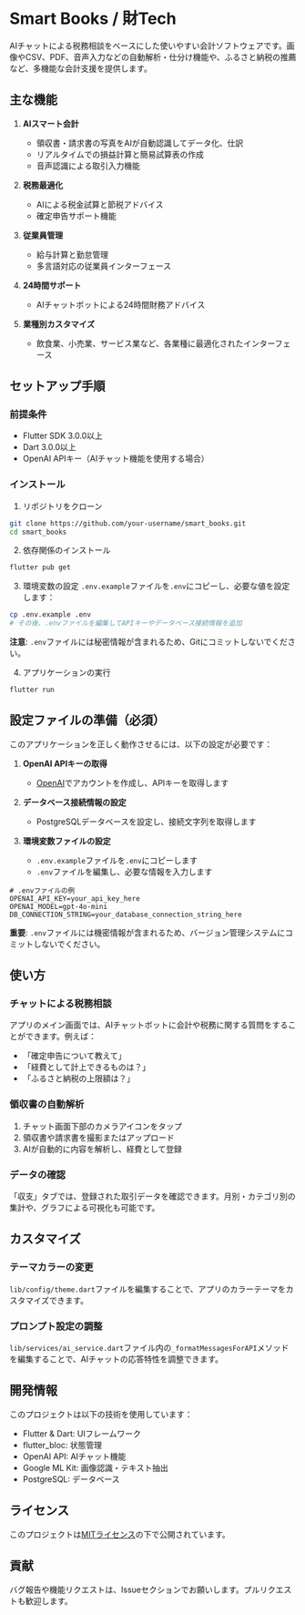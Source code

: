 # Smart Books / 財Tech

AIチャットによる税務相談をベースにした使いやすい会計ソフトウェアです。画像やCSV、PDF、音声入力などの自動解析・仕分け機能や、ふるさと納税の推薦など、多機能な会計支援を提供します。

## 主な機能

1. **AIスマート会計**
   - 領収書・請求書の写真をAIが自動認識してデータ化、仕訳
   - リアルタイムでの損益計算と簡易試算表の作成
   - 音声認識による取引入力機能

2. **税務最適化**
   - AIによる税金試算と節税アドバイス
   - 確定申告サポート機能

3. **従業員管理**
   - 給与計算と勤怠管理
   - 多言語対応の従業員インターフェース

4. **24時間サポート**
   - AIチャットボットによる24時間財務アドバイス

5. **業種別カスタマイズ**
   - 飲食業、小売業、サービス業など、各業種に最適化されたインターフェース

## セットアップ手順

### 前提条件
- Flutter SDK 3.0.0以上
- Dart 3.0.0以上
- OpenAI APIキー（AIチャット機能を使用する場合）

### インストール

1. リポジトリをクローン
```bash
git clone https://github.com/your-username/smart_books.git
cd smart_books
```

2. 依存関係のインストール
```bash
flutter pub get
```

3. 環境変数の設定
`.env.example`ファイルを`.env`にコピーし、必要な値を設定します：
```bash
cp .env.example .env
# その後、.envファイルを編集してAPIキーやデータベース接続情報を追加
```

**注意**: `.env`ファイルには秘密情報が含まれるため、Gitにコミットしないでください。

4. アプリケーションの実行
```bash
flutter run
```

## 設定ファイルの準備（必須）

このアプリケーションを正しく動作させるには、以下の設定が必要です：

1. **OpenAI APIキーの取得**
   - [OpenAI](https://platform.openai.com/)でアカウントを作成し、APIキーを取得します

2. **データベース接続情報の設定**
   - PostgreSQLデータベースを設定し、接続文字列を取得します

3. **環境変数ファイルの設定**
   - `.env.example`ファイルを`.env`にコピーします
   - `.env`ファイルを編集し、必要な情報を入力します

```
# .envファイルの例
OPENAI_API_KEY=your_api_key_here
OPENAI_MODEL=gpt-4o-mini
DB_CONNECTION_STRING=your_database_connection_string_here
```

**重要**: `.env`ファイルには機密情報が含まれるため、バージョン管理システムにコミットしないでください。

## 使い方

### チャットによる税務相談
アプリのメイン画面では、AIチャットボットに会計や税務に関する質問をすることができます。例えば：
- 「確定申告について教えて」
- 「経費として計上できるものは？」
- 「ふるさと納税の上限額は？」

### 領収書の自動解析
1. チャット画面下部のカメラアイコンをタップ
2. 領収書や請求書を撮影またはアップロード
3. AIが自動的に内容を解析し、経費として登録

### データの確認
「収支」タブでは、登録された取引データを確認できます。月別・カテゴリ別の集計や、グラフによる可視化も可能です。

## カスタマイズ

### テーマカラーの変更
`lib/config/theme.dart`ファイルを編集することで、アプリのカラーテーマをカスタマイズできます。

### プロンプト設定の調整
`lib/services/ai_service.dart`ファイル内の`_formatMessagesForAPI`メソッドを編集することで、AIチャットの応答特性を調整できます。

## 開発情報

このプロジェクトは以下の技術を使用しています：
- Flutter & Dart: UIフレームワーク
- flutter_bloc: 状態管理
- OpenAI API: AIチャット機能
- Google ML Kit: 画像認識・テキスト抽出
- PostgreSQL: データベース

## ライセンス

このプロジェクトは[MITライセンス](LICENSE)の下で公開されています。

## 貢献

バグ報告や機能リクエストは、Issueセクションでお願いします。プルリクエストも歓迎します。